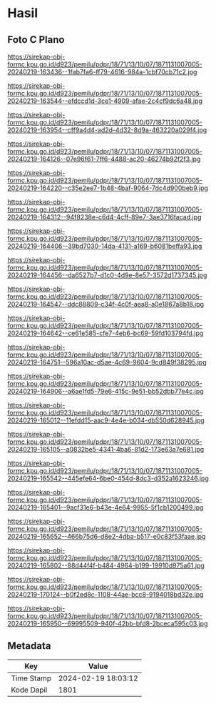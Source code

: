 # Hasil

## Foto C Plano

https://sirekap-obj-formc.kpu.go.id/d923/pemilu/pdpr/18/71/13/10/07/1871131007005-20240219-163436--1fab7fa6-ff79-4616-984a-1cbf70cb71c2.jpg

https://sirekap-obj-formc.kpu.go.id/d923/pemilu/pdpr/18/71/13/10/07/1871131007005-20240219-163544--efdccd1d-3ce1-4909-afae-2c4cf9dc6a48.jpg

https://sirekap-obj-formc.kpu.go.id/d923/pemilu/pdpr/18/71/13/10/07/1871131007005-20240219-163954--cff9a4d4-ad2d-4d32-8d9a-463220a029f4.jpg

https://sirekap-obj-formc.kpu.go.id/d923/pemilu/pdpr/18/71/13/10/07/1871131007005-20240219-164126--07e96f61-7ff6-4488-ac20-46274b92f2f3.jpg

https://sirekap-obj-formc.kpu.go.id/d923/pemilu/pdpr/18/71/13/10/07/1871131007005-20240219-164220--c35e2ee7-1b48-4baf-9064-7dc4d900beb9.jpg

https://sirekap-obj-formc.kpu.go.id/d923/pemilu/pdpr/18/71/13/10/07/1871131007005-20240219-164312--94f8238e-c6d4-4cff-89e7-3ae3716facad.jpg

https://sirekap-obj-formc.kpu.go.id/d923/pemilu/pdpr/18/71/13/10/07/1871131007005-20240219-164406--39bd7030-14da-4131-a169-b6081beffa93.jpg

https://sirekap-obj-formc.kpu.go.id/d923/pemilu/pdpr/18/71/13/10/07/1871131007005-20240219-164456--da6527b7-d1c0-4d9e-8e57-3572d1737345.jpg

https://sirekap-obj-formc.kpu.go.id/d923/pemilu/pdpr/18/71/13/10/07/1871131007005-20240219-164547--ddc88809-c34f-4c0f-aea8-a0e1867a8b18.jpg

https://sirekap-obj-formc.kpu.go.id/d923/pemilu/pdpr/18/71/13/10/07/1871131007005-20240219-164642--ce61e585-cfe7-4eb6-bc69-59fd103794fd.jpg

https://sirekap-obj-formc.kpu.go.id/d923/pemilu/pdpr/18/71/13/10/07/1871131007005-20240219-164751--596a10ac-d5ae-4c69-9604-9cd849f38295.jpg

https://sirekap-obj-formc.kpu.go.id/d923/pemilu/pdpr/18/71/13/10/07/1871131007005-20240219-164906--a6ae1fd5-79e6-415c-9e51-bb52dbb77e4c.jpg

https://sirekap-obj-formc.kpu.go.id/d923/pemilu/pdpr/18/71/13/10/07/1871131007005-20240219-165012--11efdd15-aac9-4e4e-b034-db550d628945.jpg

https://sirekap-obj-formc.kpu.go.id/d923/pemilu/pdpr/18/71/13/10/07/1871131007005-20240219-165105--a0832be5-4341-4ba6-81d2-173e63a7e681.jpg

https://sirekap-obj-formc.kpu.go.id/d923/pemilu/pdpr/18/71/13/10/07/1871131007005-20240219-165542--445efe64-6be0-454d-8dc3-d352a1623246.jpg

https://sirekap-obj-formc.kpu.go.id/d923/pemilu/pdpr/18/71/13/10/07/1871131007005-20240219-165401--9acf31e6-b43e-4e64-9955-5f1cb1200499.jpg

https://sirekap-obj-formc.kpu.go.id/d923/pemilu/pdpr/18/71/13/10/07/1871131007005-20240219-165652--466b75d6-d8e2-4dba-b517-e0c83f53faae.jpg

https://sirekap-obj-formc.kpu.go.id/d923/pemilu/pdpr/18/71/13/10/07/1871131007005-20240219-165802--88d44f4f-b484-4964-b199-19910d975a61.jpg

https://sirekap-obj-formc.kpu.go.id/d923/pemilu/pdpr/18/71/13/10/07/1871131007005-20240219-170124--b0f2ed8c-1108-44ae-bcc8-9194018bd32e.jpg

https://sirekap-obj-formc.kpu.go.id/d923/pemilu/pdpr/18/71/13/10/07/1871131007005-20240219-165950--69995509-940f-42bb-bfd8-2bceca595c03.jpg


## Metadata

| Key        | Value               |
| ---------- | ------------------- |
| Time Stamp | 2024-02-19 18:03:12 |
| Kode Dapil | 1801                |



